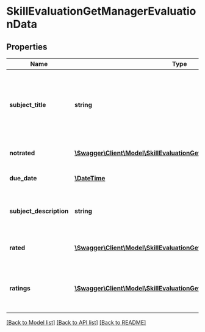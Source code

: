 # SkillEvaluationGetManagerEvaluationData

## Properties
Name | Type | Description | Notes
------------ | ------------- | ------------- | -------------
**subject_title** | **string** | The name of a skill on selected language (default language is returned if no translation) | 
**notrated** | [**\Swagger\Client\Model\SkillEvaluationGetManagerEvaluationNotrated**](SkillEvaluationGetManagerEvaluationNotrated.md) | Array of users to be evaluated | 
**due_date** | [**\DateTime**](Date.md) | The due date of the evaluation | 
**subject_description** | **string** | The description of a skill on selected language | 
**rated** | [**\Swagger\Client\Model\SkillEvaluationGetManagerEvaluationRated**](SkillEvaluationGetManagerEvaluationRated.md) | Array of already evaluated users | 
**ratings** | [**\Swagger\Client\Model\SkillEvaluationGetManagerEvaluationRatings**](SkillEvaluationGetManagerEvaluationRatings.md) | Array of ratings based on selected rating of the request | 

[[Back to Model list]](../README.md#documentation-for-models) [[Back to API list]](../README.md#documentation-for-api-endpoints) [[Back to README]](../README.md)


